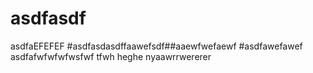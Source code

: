 # asdfasdf
asdfaEFEFEF
#asdfasdasdffaawefsdf##aaewfwefaewf
#asdfawefawef
asdfafwfwfwfwsfwf
tfwh heghe
nyaawrrwererer
